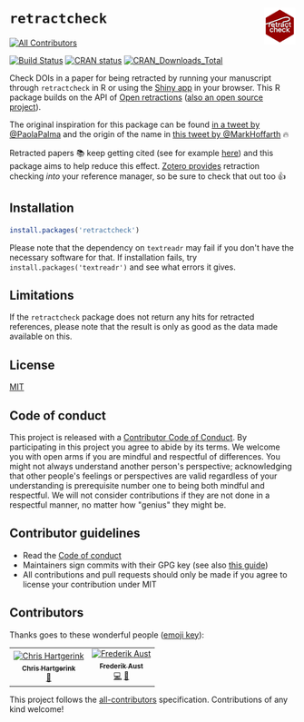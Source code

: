 # `retractcheck` <img src="tools/images/retractcheck_hex.png" align="right" height="64" />

<!-- ALL-CONTRIBUTORS-BADGE:START - Do not remove or modify this section -->
[![All Contributors](https://img.shields.io/badge/all_contributors-2-orange.svg?style=flat-square)](#contributors) 
<!-- ALL-CONTRIBUTORS-BADGE:END -->
[![Build Status](https://travis-ci.org/libscie/retractcheck.svg?branch=master)](https://travis-ci.org/libscie/retractcheck)
[![CRAN
status](https://www.r-pkg.org/badges/version/retractcheck)](https://cran.r-project.org/package=retractcheck)
[![CRAN\_Downloads\_Total](http://cranlogs.r-pkg.org/badges/grand-total/retractcheck?color=brightgreen)](https://cran.r-project.org/package=retractcheck)

Check DOIs in a paper for being retracted by running your manuscript through `retractcheck` in R or using the [Shiny app](https://frederikaust.shinyapps.io/retractcheck_shinyapp/) in your browser. This R package builds on the API of [Open retractions](http://openretractions.com) ([also an open source project](https://github.com/fathomlabs/open-retractions)). 

The original inspiration for this package can be found [in a tweet by @PaolaPalma](https://twitter.com/PaoloAPalma/status/976545221268815872) and the origin of the name in [this tweet by @MarkHoffarth](https://twitter.com/MarkHoffarth/status/976548240672870405) :fire: 

Retracted papers :books: keep getting cited (see for example [here](https://osf.io/cszpy)) and this package aims to help reduce this effect. [Zotero provides](https://www.zotero.org/blog/retracted-item-notifications/) retraction checking *into* your reference manager, so be sure to check that out too :+1:

## Installation

```R
install.packages('retractcheck')
```

Please note that the dependency on `textreadr` may fail if you don't have the necessary software for that. If installation fails, try `install.packages('textreadr')` and see what errors it gives.

## Limitations

If the `retractcheck` package does not return any hits for retracted references, please note that the result is only as good as the data made available on this.

## License

[MIT](https://github.com/libscie/retractcheck/blob/master/LICENSE.md)

## Code of conduct

This project is released with a [Contributor Code of Conduct](https://github.com/libscie/retractcheck/blob/master/CODE_OF_CONDUCT.md). By participating in this project you agree to abide by its terms. We welcome you with open arms if you are mindful and respectful of differences. You might not always understand another person's perspective; acknowledging that other people's feelings or perspectives are valid regardless of your understanding is prerequisite number one to being both mindful and respectful. We will not consider contributions if they are not done in a respectful manner, no matter how "genius" they might be.

## Contributor guidelines

* Read the [Code of conduct](https://github.com/libscie/retractcheck/blob/master/CODE_OF_CONDUCT.md)
* Maintainers sign commits with their GPG key (see also [this guide](https://help.github.com/en/articles/signing-commits))
* All contributions and pull requests should only be made if you agree to license your contribution under MIT

## Contributors

Thanks goes to these wonderful people ([emoji key](https://allcontributors.org/docs/en/emoji-key)):

<!-- ALL-CONTRIBUTORS-LIST:START - Do not remove or modify this section -->
<!-- prettier-ignore -->
<table><tr><td align="center"><a href="https://chjh.nl"><img src="https://avatars0.githubusercontent.com/u/2946344?v=4" width="100px;" alt="Chris Hartgerink"/><br /><sub><b>Chris Hartgerink</b></sub></a><br /><a href="#maintenance-chartgerink" title="Maintenance">🚧</a></td><td align="center"><a href="http://methexp.uni-koeln.de/?page_id=1603&lang=en"><img src="https://avatars1.githubusercontent.com/u/2195485?v=4" width="100px;" alt="Frederik Aust"/><br /><sub><b>Frederik Aust</b></sub></a><br /><a href="https://github.com/libscie/retractcheck/commits?author=crsh" title="Code">💻</a> <a href="#design-crsh" title="Design">🎨</a></td></tr></table>

<!-- ALL-CONTRIBUTORS-LIST:END -->

This project follows the [all-contributors](https://github.com/all-contributors/all-contributors) specification. Contributions of any kind welcome!
